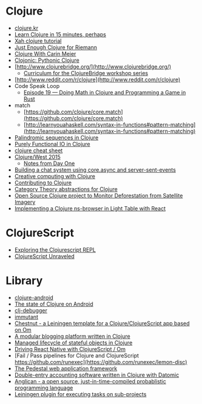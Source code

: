 Clojure
=======
* [clojure.kr](http://clojure.kr)
* [Learn Clojure in 15 minutes, perhaps](http://adambard.com/blog/clojure-in-15-minutes/)
* [Xah clojure tutorial](http://xahlee.info/clojure/clojure_index.html)
* [Just Enough Clojure for Riemann](http://kartar.net/2015/04/just-enough-clojure-for-riemann/)
* [Clojure With Carin Meier](https://howistart.org/posts/clojure/1)
* [Clojonic: Pythonic Clojure](http://www.pixelmonkey.org/2014/11/02/clojonic)
* [http://www.clojurebridge.org/](http://www.clojurebridge.org/)
  * [Curriculum for the ClojureBridge workshop series](https://github.com/ClojureBridge/curriculum)
* [http://www.reddit.com/r/clojure](http://www.reddit.com/r/clojure)
* Code Speak Loop
  * [Episode 19 — Doing Math in Clojure and Programming a Game in Rust](http://podcast.codespeakloop.com/2014/12/episode-19-doing-maths-in-clojure-and.html)
* match
  * [https://github.com/clojure/core.match](https://github.com/clojure/core.match)
  * [http://learnyouahaskell.com/syntax-in-functions#pattern-matching](http://learnyouahaskell.com/syntax-in-functions#pattern-matching)
* [Palindromic sequences in Clojure](http://blog.fogus.me/2015/04/13/palindromic-sequences-in-clojure/)
* [Purely Functional IO in Clojure](https://github.com/micmarsh/clojure-pure-io/blob/master/gist.md)
* [clojure cheat sheet](http://www.closurecheatsheet.com)
* [Clojure/West 2015](https://www.youtube.com/playlist?list=PLZdCLR02grLrKAOj8FJ1GGmNM5l7Okz0a)
  * [Notes from Day One](http://mindbat.com/2015/04/27/clojurewest-2015-notes-from-day-one/)
* [Building a chat system using core.async and server-sent-events](http://blog.juxt.pro/posts/course-notes.html)
* [Creative computing with Clojure](http://radar.oreilly.com/2015/05/creative-computing-with-clojure.html)
* [Contributing to Clojure](http://insideclojure.org/2015/05/01/contributing-clojure/)
* [Category Theory abstractions for Clojure](http://funcool.github.io/cats/latest/)
* [Open Source Clojure project to Monitor Deforestation from Satellite Imagery](http://clojureforscience.novonon.com/?p=53)
* [Implementing a Clojure ns-browser in Light Table with React](http://rundis.github.io/blog/2015/lt_react.html)

# ClojureScript
* [Exploring the Clojurescript REPL](http://www.alexeberts.com/exploring-the-clojurescript-repl/)
* [ClojureScript Unraveled](http://funcool.github.io/clojurescript-unraveled/)

# Library
* [clojure-android](http://clojure-android.info/)
* [The state of Clojure on Android](http://blog.ndk.io/2015/04/23/state-of-coa.html)
* [clj-debugger](https://github.com/razum2um/clj-debugger)
* [immutant](http://immutant.org/)
* [Chestnut - a Leiningen template for a Clojure/ClojureScript app based on Om](https://github.com/plexus/chestnut)
* [A modular blogging platform written in Clojure](https://github.com/FelixHoer/blog)
* [Managed lifecycle of stateful objects in Clojure](https://github.com/stuartsierra/component)
* [Driving React Native with ClojureScript / Om](https://www.youtube.com/watch?v=Dt2zNemLCCk&feature=youtu.be)
* [Fail / Pass pipelines for Clojure and ClojureScript https://github.com/runexec](https://github.com/runexec/lemon-disc)
* [The Pedestal web application framework](https://github.com/pedestal/pedestal)
* [Double-entry accounting software written in Clojure with Datomic](https://github.com/juxt/juxt-accounting)
* [Anglican - a open source, just-in-time-compiled probablistic programming language](http://www.robots.ox.ac.uk/~fwood/anglican/index.html)
* [Leiningen plugin for executing tasks on sub-projects](https://github.com/kumarshantanu/lein-sub)